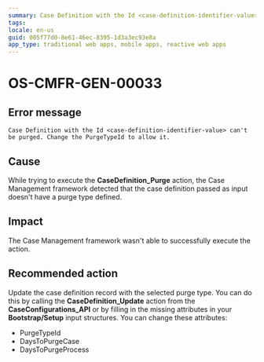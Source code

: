 ```yaml
---
summary: Case Definition with the Id <case-definition-identifier-value> can't be purged. Change the PurgeTypeId to allow it.
tags:
locale: en-us
guid: 005f77d0-8e61-46ec-8395-1d3a3ec93e8a
app_type: traditional web apps, mobile apps, reactive web apps
---
```


# OS-CMFR-GEN-00033

## Error message

`Case Definition with the Id <case-definition-identifier-value> can't be purged. Change the PurgeTypeId to allow it.`

## Cause

While trying to execute the **CaseDefinition_Purge** action, the Case Management framework detected that the case definition passed as input doesn't have a purge type defined.

## Impact

The Case Management framework wasn't able to successfully execute the action.

## Recommended action

Update the case definition record with the selected purge type. You can do this by calling the **CaseDefinition_Update** action from the **CaseConfigurations_API** or by filling in the missing attributes in your **Bootstrap/Setup** input structures. You can change these attributes:

* PurgeTypeId
* DaysToPurgeCase
* DaysToPurgeProcess
